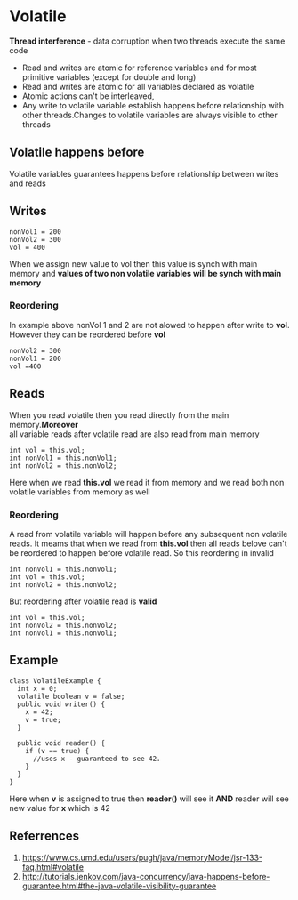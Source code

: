 # Volatile

**Thread interference** - data corruption when two threads execute the same code

- Read and writes are atomic for reference variables and for most primitive variables (except for double and long)   
- Read and writes are atomic for all variables declared as volatile
- Atomic actions can't be interleaved, 
- Any write to volatile variable establish happens before relationship with other threads.Changes to volatile variables are always visible to other threads


## Volatile happens before

Volatile variables guarantees happens before relationship between writes and reads

## Writes
```
nonVol1 = 200
nonVol2 = 300
vol = 400
```
When we assign new value to vol then this value is synch with main memory and **values of two non volatile variables will be synch with main memory**

### Reordering
In example above nonVol 1 and 2 are not alowed to happen after write to **vol**.
However they can be reordered before **vol**
```
nonVol2 = 300
nonVol1 = 200
vol =400
```

## Reads
When you read volatile then you read directly from the main memory.**Moreover**\
all variable reads after volatile read are also read from main memory
```
int vol = this.vol;
int nonVol1 = this.nonVol1;
int nonVol2 = this.nonVol2;
```
Here when we read **this.vol** we read it from memory and we read both non volatile variables from memory as well

### Reordering
A read from volatile variable will happen before any subsequent non volatile reads. It meams that when we read from **this.vol** then all reads belove can't be reordered to happen before volatile read. So this reordering in invalid
```
int nonVol1 = this.nonVol1;
int vol = this.vol;
int nonVol2 = this.nonVol2;
```
But reordering after volatile read is **valid**
```
int vol = this.vol;
int nonVol2 = this.nonVol2;
int nonVol1 = this.nonVol1;
```

## Example

```
class VolatileExample {
  int x = 0;
  volatile boolean v = false;
  public void writer() {
    x = 42;
    v = true;
  }

  public void reader() {
    if (v == true) {
      //uses x - guaranteed to see 42.
    }
  }
}
```
Here when **v** is assigned to true then **reader()** will see it **AND** reader will see new value for **x** which is 42

## Referrences
1. https://www.cs.umd.edu/users/pugh/java/memoryModel/jsr-133-faq.html#volatile
2. http://tutorials.jenkov.com/java-concurrency/java-happens-before-guarantee.html#the-java-volatile-visibility-guarantee 
